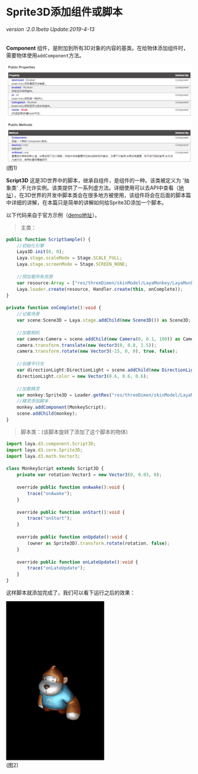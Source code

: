 # Sprite3D添加组件或脚本 

###### *version :2.0.1beta   Update:2019-4-13*

**Component** 组件，是附加到所有3D对象的内容的基类。在给物体添加组件时，需要物体使用`addComponent`方法。

![](img/1.png)<br>(图1)

**Script3D** 这是3D世界中的脚本，继承自组件，是组件的一种。该类被定义为 '抽象类' ,不允许实例。该类提供了一系列虚方法。详细使用可以去API中查看（[地址](https://layaair.ldc.layabox.com/api2/Chinese/index.html?category=3D&class=laya.d3.component.Script3D)），在3D世界的开发中脚本类会在很多地方被使用，该组件将会在后面的脚本篇中详细的讲解，在本篇只是简单的讲解如何给Sprite3D添加一个脚本。

以下代码来自于官方示例（[demo地址](https://layaair.ldc.layabox.com/demo2/?language=ch&category=3d&group=Sprite3D&name=ScriptSample)）。

> 主类：
>

```typescript
public function ScriptSample() {
    //初始化引擎
    Laya3D.init(0, 0);
    Laya.stage.scaleMode = Stage.SCALE_FULL;
    Laya.stage.screenMode = Stage.SCREEN_NONE;

    //预加载所有资源
    var resource:Array = ["res/threeDimen/skinModel/LayaMonkey/LayaMonkey.lh"];
    Laya.loader.create(resource, Handler.create(this, onComplete));
}

private function onComplete():void {
    //记载场景
    var scene:Scene3D = Laya.stage.addChild(new Scene3D()) as Scene3D;

    //加载相机
    var camera:Camera = scene.addChild(new Camera(0, 0.1, 100)) as Camera;
    camera.transform.translate(new Vector3(0, 0.8, 1.5));
    camera.transform.rotate(new Vector3(-15, 0, 0), true, false);

    //创建平行光
    var directionLight:DirectionLight = scene.addChild(new DirectionLight()) as DirectionLight;
    directionLight.color = new Vector3(0.6, 0.6, 0.6);

    //加载精灵
    var monkey:Sprite3D = Loader.getRes("res/threeDimen/skinModel/LayaMonkey/LayaMonkey.lh");
    //精灵添加脚本
    monkey.addComponent(MonkeyScript);
    scene.addChild(monkey);
}
```

> 脚本类：(该脚本旋转了添加了这个脚本的物体)
>

```typescript
import laya.d3.component.Script3D;
import laya.d3.core.Sprite3D;
import laya.d3.math.Vector3;

class MonkeyScript extends Script3D {
	private var rotation:Vector3 = new Vector3(0, 0.03, 0);
	
	override public function onAwake():void {
		trace("onAwake");
	}
	
	override public function onStart():void {
		trace("onStart");
	}
	
	override public function onUpdate():void {
		(owner as Sprite3D).transform.rotate(rotation, false);
	}
	
	override public function onLateUpdate():void {
		trace("onLateUpdate");
	}
}

```

这样脚本就添加完成了，我们可以看下运行之后的效果：

![](img/2.gif)<br>(图2)
